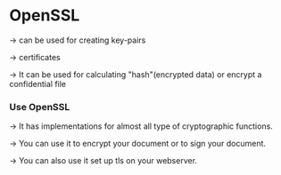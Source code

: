 # OpenSSL

-> can be used for creating key-pairs

-> certificates

-> It can be used for calculating "hash"(encrypted data) or encrypt a confidential file

### Use OpenSSL 
-> It has implementations for almost all type of cryptographic functions.

-> You can use it to encrypt your document or to sign your document.

-> You can also use it set up tls on your webserver.